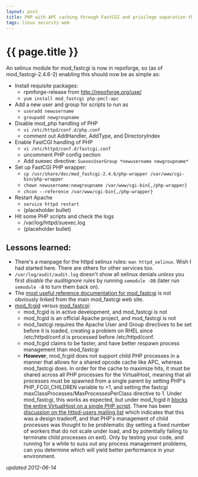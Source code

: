 ```yaml
---
layout: post
title: PHP with APC caching through FastCGI and privilege separation through SuExec running under SELinux on RHEL 5
tags: linux security web
---
```


# {{ page.title }}

An selinux module for mod_fastcgi is now in repoforge, so (as of mod_fastcgi-2.4.6-2) enabling this should now be as simple as:

* Install requisite packages:
  * rpmforge-release from <http://repoforge.org/use/>
  * `yum install mod_fastcgi php-pecl-apc`
* Add a new user and group for scripts to run as
  * `useradd newusername`
  * `groupadd newgroupname`
* Disable mod_php handling of PHP
  * `vi /etc/httpd/conf.d/php.conf`
  * comment out AddHandler, AddType, and DirectoryIndex
* Enable FastCGI handling of PHP
  * `vi /etc/httpd/conf.d/fastcgi.conf`
  * uncomment PHP config section
  * Add suexec directive: `SuexecUserGroup *newusername newgroupname*`
* Set up FastCGI PHP wrapper:
  * `cp /usr/share/doc/mod_fastcgi-2.4.6/php-wrapper /var/www/cgi-bin/php-wrapper`
  * `chown newusername:newgroupname /var/www/cgi-bin{,/php-wrapper}`
  * `chcon --reference /var/www/cgi-bin{,/php-wrapper}`
* Restart Apache
  * `service httpd restart`
  * (placeholder bullet)
* Hit some PHP scripts and check the logs
  * /var/log/httpd/suexec.log
  * (placeholder bullet)

## Lessons learned:

* There's a manpage for the httpd selinux rules: ``man httpd_selinux``. Wish I had started here. There are others for other services too.
* ``/var/log/audit/audit.log`` doesn't show all selinux denials *unless* you first *disable the auditignore rules* by running ``semodule -DB`` (later run ``semodule -B`` to turn them back on).
* The [most useful reference documentation for mod_fastcgi](http://www.fastcgi.com/mod_fastcgi/docs/mod_fastcgi.html) is not obviously linked from the main mod_fastcgi web site.
* [mod_fcgid](http://httpd.apache.org/mod_fcgid/) versus [mod_fastcgi](http://www.fastcgi.com/):
  * mod_fcgid is in active development, and mod_fastcgi is not
  * mod_fcgid is an official Apache project, and mod_fastcgi is not
  * mod_fastcgi requires the Apache User and Group directives to be set before it is loaded, creating a problem on RHEL since /etc/httpd/conf.d is processed before /etc/httpd/conf.
  * mod_fcgid claims to be faster, and have better respawn process management than mod_fastcgi
  * **However**, mod_fcgid does not support child PHP processes in a manner that allows for a shared opcode cache like APC, whereas mod_fastcgi does. In order for the cache to maximize hits, it must be shared across all PHP processes for the VirtualHost, meaning that all processes must be spawned from a single parent by setting PHP's PHP_FCGI_CHILDREN variable to >1, and setting the fastcgi maxClassProcesses/MaxProcessesPerClass directive to 1. Under mod_fastcgi, this works as expected, but under mod_fcgid it [blocks the entire VirtualHost on a single PHP script](http://serverfault.com/questions/303535/a-single-php-fastcgi-process-blocks-all-other-php-requests/305093#305093). There has been [discussion on the httpd-users mailing list](http://mail-archives.apache.org/mod_mbox/httpd-users/201003.mbox/%3C20100324193501.GA2363@bitz.org%3E) which indicates that this was a design tradeoff, and that PHP's management of child processes was thought to be problematic (by setting a fixed number of workers that do not scale under load, and by potentially failing to terminate child processes on exit). Only by testing your code, and running for a while to suss out any process management problems, can you determine which will yield better performance in your environment. 

*updated 2012-06-14*
